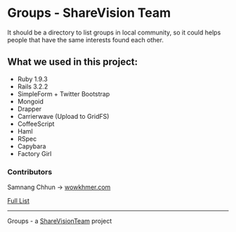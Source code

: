 # Groups - ShareVision Team

It should be a directory to list groups in local community, so it could helps people that have the same interests found each other.

## What we used in this project:

* Ruby 1.9.3
* Rails 3.2.2
* SimpleForm + Twitter Bootstrap
* Mongoid
* Drapper
* Carrierwave (Upload to GridFS)
* CoffeeScript
* Haml
* RSpec
* Capybara
* Factory Girl

### Contributors

Samnang Chhun -> [wowkhmer.com](http://wowkhmer.com)

[Full List](https://github.com/samnang/groups_sharevision/contributors)

------

Groups - a [ShareVisionTeam](http://sharevisionteam.org) project
